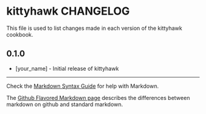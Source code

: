 kittyhawk CHANGELOG
===================

This file is used to list changes made in each version of the kittyhawk cookbook.

0.1.0
-----
- [your_name] - Initial release of kittyhawk

- - -
Check the [Markdown Syntax Guide](http://daringfireball.net/projects/markdown/syntax) for help with Markdown.

The [Github Flavored Markdown page](http://github.github.com/github-flavored-markdown/) describes the differences between markdown on github and standard markdown.
